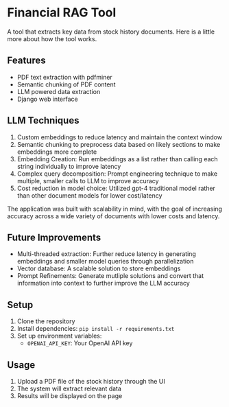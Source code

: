 # Financial RAG Tool

A tool that extracts key data from stock history documents. 
Here is a little more about how the tool works. 

## Features
- PDF text extraction with pdfminer
- Semantic chunking of PDF content
- LLM powered data extraction
- Django web interface

## LLM Techniques
1. Custom embeddings to reduce latency and maintain the context window
2. Semantic chunking to preprocess data based on likely sections to make embeddings more complete
3. Embedding Creation: Run embeddings as a list rather than calling each string individually to improve latency
4. Complex query decomposition: Prompt engineering technique to make multiple, smaller calls to LLM to improve accuracy
5. Cost reduction in model choice: Utilized gpt-4 traditional model rather than other document models for lower cost/latency

The application was built with scalability in mind, with the goal of increasing accuracy across a wide variety of documents with lower costs and latency. 

## Future Improvements
- Multi-threaded extraction: Further reduce latency in generating embeddings and smaller model queries through parallelization
- Vector database: A scalable solution to store embeddings
- Prompt Refinements: Generate mutliple solutions and convert that information into context to further improve the LLM accuracy

## Setup
1. Clone the repository
2. Install dependencies: `pip install -r requirements.txt`
3. Set up environment variables:
   - `OPENAI_API_KEY`: Your OpenAI API key

## Usage
1. Upload a PDF file of the stock history through the UI
2. The system will extract relevant data
3. Results will be displayed on the page
